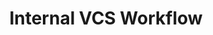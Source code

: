 ---
title: Internal VCS Workflow
id: internal-workflow
sidebar_label: Internal Workflow
description: VCS workflow for TCET Open Source Members
keywords: [tcet-linux, bootloaders, linux, grub, syslinux]
---